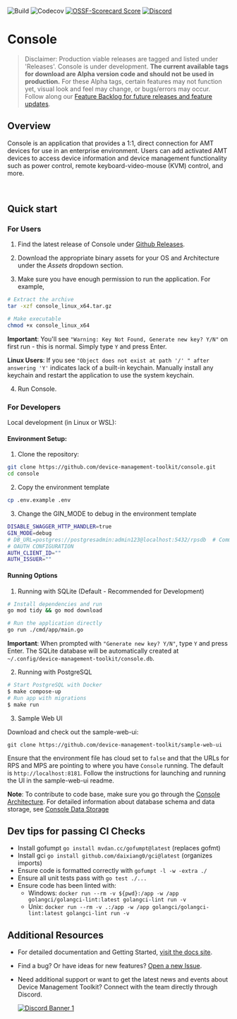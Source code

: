 ![Build](https://img.shields.io/github/actions/workflow/status/device-management-toolkit/console/ci.yml?style=for-the-badge&label=Build&logo=github)
![Codecov](https://img.shields.io/codecov/c/github/device-management-toolkit/console?style=for-the-badge&logo=codecov)
[![OSSF-Scorecard Score](https://img.shields.io/ossf-scorecard/github.com/device-management-toolkit/console?style=for-the-badge&label=OSSF%20Score)](https://api.securityscorecards.dev/projects/github.com/device-management-toolkit/console)
[![Discord](https://img.shields.io/discord/1063200098680582154?style=for-the-badge&label=Discord&logo=discord&logoColor=white&labelColor=%235865F2&link=https%3A%2F%2Fdiscord.gg%2FDKHeUNEWVH)](https://discord.gg/DKHeUNEWVH)

# Console

> Disclaimer: Production viable releases are tagged and listed under 'Releases'. Console is under development. **The current available tags for download are Alpha version code and should not be used in production.** For these Alpha tags, certain features may not function yet, visual look and feel may change, or bugs/errors may occur. Follow along our [Feature Backlog for future releases and feature updates](https://github.com/orgs/device-management-toolkit/projects/10).

## Overview

Console is an application that provides a 1:1, direct connection for AMT devices for use in an enterprise environment. Users can add activated AMT devices to access device information and device management functionality such as power control, remote keyboard-video-mouse (KVM) control, and more.

<br>

## Quick start 

### For Users

1. Find the latest release of Console under [Github Releases](https://github.com/device-management-toolkit/console/releases/latest).

2. Download the appropriate binary assets for your OS and Architecture under the *Assets* dropdown section.

3. Make sure you have enough permission to run the application. For example, 

```sh
# Extract the archive
tar -xzf console_linux_x64.tar.gz

# Make executable
chmod +x console_linux_x64
```

**Important**: You'll see `"Warning: Key Not Found, Generate new key? Y/N"` on first run - this is normal. Simply type `Y` and press Enter.

**Linux Users**: If you see  `"Object does not exist at path '/' " after answering 'Y'` indicates lack of a built-in keychain. Manually install any keychain and restart the application to use the system keychain.

4. Run Console.

### For Developers

Local development (in Linux or WSL):

#### Environment Setup:

1. Clone the repository:

```sh
git clone https://github.com/device-management-toolkit/console.git
cd console
```

2. Copy the environment template

```sh
cp .env.example .env
```

3. Change the GIN_MODE to debug in the environment template

```sh
DISABLE_SWAGGER_HTTP_HANDLER=true
GIN_MODE=debug
# DB_URL=postgres://postgresadmin:admin123@localhost:5432/rpsdb  # Commented out for SQLite
# OAUTH CONFIGURATION
AUTH_CLIENT_ID=""
AUTH_ISSUER=""
```

#### Running Options

1. Running with SQLite (Default - Recommended for Development)

```sh
# Install dependencies and run
go mod tidy && go mod download

# Run the application directly
go run ./cmd/app/main.go
```

**Important**: When prompted with `"Generate new key? Y/N"`, type `Y` and press Enter.
The SQLite database will be automatically created at `~/.config/device-management-toolkit/console.db`.

2. Running with PostgreSQL

```sh
# Start PostgreSQL with Docker
$ make compose-up
# Run app with migrations
$ make run
```

3. Sample Web UI

Download and check out the sample-web-ui:
```
git clone https://github.com/device-management-toolkit/sample-web-ui
```

Ensure that the environment file has cloud set to `false` and that the URLs for RPS and MPS are pointing to where you have `Console` running. The default is `http://localhost:8181`. Follow the instructions for launching and running the UI in the sample-web-ui readme.

**Note**: To contribute to code base, make sure you go through the [Console Architecture](https://github.com/device-management-toolkit/console/wiki/Architecture-Overview).
For detailed information about database schema and data storage, see [Console Data Storage](https://github.com/device-management-toolkit/console/wiki/Console-Data-Storage)

## Dev tips for passing CI Checks

- Install gofumpt `go install mvdan.cc/gofumpt@latest` (replaces gofmt)
- Install gci `go install github.com/daixiang0/gci@latest` (organizes imports)
- Ensure code is formatted correctly with `gofumpt -l -w -extra ./`
- Ensure all unit tests pass with `go test ./...`
- Ensure code has been linted with:
  - Windows: `docker run --rm -v ${pwd}:/app -w /app golangci/golangci-lint:latest golangci-lint run -v`
  - Unix: `docker run --rm -v .:/app -w /app golangci/golangci-lint:latest golangci-lint run -v`


## Additional Resources

- For detailed documentation and Getting Started, [visit the docs site](https://device-management-toolkit.github.io/docs).

<!-- - Looking to contribute? [Find more information here about contribution guidelines and practices](.\CONTRIBUTING.md). -->

- Find a bug? Or have ideas for new features? [Open a new Issue](https://github.com/device-management-toolkit/console/issues).

- Need additional support or want to get the latest news and events about Device Management Toolkit? Connect with the team directly through Discord.

    [![Discord Banner 1](https://discordapp.com/api/guilds/1063200098680582154/widget.png?style=banner2)](https://discord.gg/DKHeUNEWVH)
